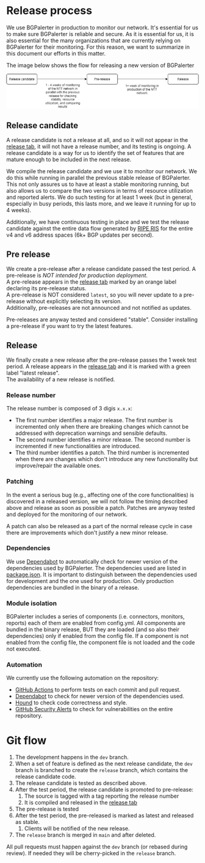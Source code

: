 # Release process

We use BGPalerter in production to monitor our network.
It's essential for us to make sure BGPalerter is reliable and secure. As it is essential for us, it is also essential for the many organizations that are currently relying on BGPalerter for their monitoring.
For this reason, we want to summarize in this document our efforts in this matter.

The image below shows the flow for releasing a new version of BGPalerter

![BGPalerter](img/diagram_release.png)



## Release candidate
A release candidate is not a release at all, and so it will not appear in the [release tab](https://github.com/nttgin/BGPalerter/releases), it will not have a release number, and its testing is ongoing.
A release candidate is a way for us to identify the set of features that are mature enough to be included in the next release.

We compile the release candidate and we use it to monitor our network. We do this while running in parallel the previous stable release of BGPalerter.
This not only assures us to have at least a stable monitoring running, but also allows us to compare the two versions in terms of resource utilization and reported alerts.
We do such testing for at least 1 week (but in general, especially in busy periods, this lasts more, and we leave it running for up to 4 weeks). 
 
Additionally, we have continuous testing in place and we test the release candidate against the entire data flow generated by [RIPE RIS](https://ris.ripe.net) for the entire v4 and v6 address spaces (6k+ BGP updates per second).
 
## Pre release
We create a pre-release after a release candidate passed the test period. A pre-release is *NOT intended for production deployment*.  
A pre-release appears in the [release tab](https://github.com/nttgin/BGPalerter/releases) marked by an orange label declaring its pre-release status.    
A pre-release is NOT considered `latest`, so you will never update to a pre-release without explicitly selecting its version.  
Additionally, pre-releases are not announced and not notified as updates.

Pre-releases are anyway tested and considered "stable". Consider installing a pre-release if you want to try the latest features.

## Release
We finally create a new release after the pre-release passes the 1 week test period.
A release appears in the [release tab](https://github.com/nttgin/BGPalerter/releases) and it is marked with a green label "latest release".  
The availability of a new release is notified.

### Release number
The release number is composed of 3 digis `x.x.x`:

* The first number identifies a major release. The first number is incremented only when there are breaking changes which cannot be addressed with deprecation warnings and sensible defaults.
* The second number identifies a minor release. The second number is incremented if new functionalities are introduced.
* The third number identifies a patch. The third number is incremented when there are changes which don't introduce any new functionality but improve/repair the available ones.

### Patching
In the event a serious bug (e.g., affecting one of the core functionalities) is discovered in a released version, we will not follow the timing described above and release as soon as possible a patch.
Patches are anyway tested and deployed for the monitoring of our network.

A patch can also be released as a part of the normal release cycle in case there are improvements which don't justify a new minor release. 

### Dependencies
We use [Dependabot](https://dependabot.com/) to automatically check for newer version of the dependencies used by BGPalerter.
The dependencies used are listed in [package.json](https://github.com/nttgin/BGPalerter/blob/dev/package.json). 
It is important to distinguish between the dependencies used for development and the one used for production. Only production dependencies are bundled in the binary of a release.

### Module isolation
BGPalerter includes a series of components (i.e. connectors, monitors, reports) each of them are enabled from config.yml.
All components are bundled in the binary release, BUT they are loaded (and so also their dependencies) only if enabled from the config file.
If a component is not enabled from the config file, the component file is not loaded and the code not executed.

### Automation

We currently use the following automation on the repository:

* [GitHub Actions](https://github.com/nttgin/BGPalerter/actions) to perform tests on each commit and pull request.
* [Dependabot](https://dependabot.com/) to check for newer version of the dependencies used.
* [Hound](https://houndci.com/) to check code correctness and style. 
* [GitHub Security Alerts](https://github.com/nttgin/BGPalerter/network/alerts) to check for vulnerabilities on the entire repository.


# Git flow

1) The development happens in the `dev` branch.
2) When a set of feature is defined as the next release candidate, the `dev` branch is branched to create the `release` branch, which contains the release candidate code.
3) The release candidate is tested as described above.
4) After the test period, the release candidate is promoted to pre-release:
    1) The source is tagged with a tag reporting the release number
    2) It is compiled and released in the [release tab](https://github.com/nttgin/BGPalerter/releases)
5) The pre-release is tested
6) After the test period, the pre-released is marked as latest and released as stable.
    1) Clients will be notified of the new release.
7) The `release` branch is merged in `main` and after deleted.

All pull requests must happen against the `dev` branch (or rebased during review). If needed they will be cherry-picked in the `release` branch.
